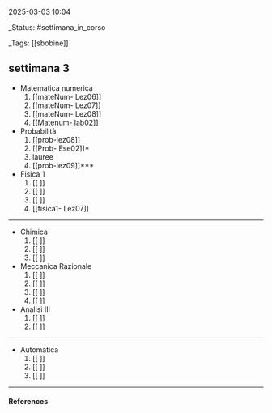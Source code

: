 2025-03-03 10:04

_Status: #settimana_in_corso

_Tags: [[sbobine]]

##  settimana 3


- Matematica numerica
	1. [[mateNum- Lez06]]
	2. [[mateNum- Lez07]]
	3. [[mateNum- Lez08]]
	4. [[Matenum- lab02]]
- Probabilità
	1. [[prob-lez08]]
	2. [[Prob- Ese02]]*
	3. lauree
	4. [[prob-lez09]]***
- Fisica 1 
	1. [[ ]]
	2. [[ ]]
	3. [[ ]]
	4. [[fisica1- Lez07]]
	
___
- Chimica
	1. [[ ]]
	2. [[ ]]
	3. [[ ]]
- Meccanica Razionale 
	1. [[ ]]
	2. [[ ]]
	3. [[ ]]
	4. [[ ]]
- Analisi III
	1. [[ ]]
	2. [[ ]]
___
- Automatica
	1. [[ ]]
	2. [[ ]]
	3. [[ ]]
___
#### References